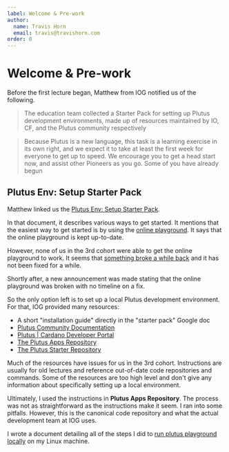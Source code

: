 ```yaml
---
label: Welcome & Pre-work
author:
  name: Travis Horn
  email: travis@travishorn.com
order: 0
---
```


# Welcome & Pre-work

Before the first lecture began, Matthew from IOG notified us of the following.

> The education team collected a Starter Pack for setting up Plutus development
> environments, made up of resources maintained by IO, CF, and the Plutus
> community respectively

> Because Plutus is a new language, this task is a learning exercise in its own
> right, and we expect it to take at least the first week for everyone to get up
> to speed. We encourage you to get a head start now, and assist other Pioneers
> as you go. Some of you have already begun

## Plutus Env: Setup Starter Pack

Matthew linked us the [Plutus Env: Setup Starter
Pack](https://docs.google.com/document/d/13112LHG9vVvNUs40oZSqZ-DF6_yFiT_SJZ2NaEmjMM4/edit?usp=sharing).

In that document, it describes various ways to get started. It mentions that the
easiest way to get started is by using the [online
playground](https://playground.plutus.iohkdev.io/). It says that the online
playground is kept up-to-date.

However, none of us in the 3rd cohort were able to get the online playground to
work. It seems that [something broke a while
back](https://github.com/input-output-hk/plutus-apps/issues/195) and it has not
been fixed for a while.

Shortly after, a new announcement was made stating that the online playground
was broken with no timeline on a fix.

So the only option left is to set up a local Plutus development environment. For
that, IOG provided many resources:

- A short "installation guide" directly in the "starter pack" Google doc
- [Plutus Community Documentation](https://docs.plutus-community.com/)
- [Plutus | Cardano Developer Portal](https://developers.cardano.org/docs/smart-contracts/plutus/)
- [The Plutus Apps Repository](https://github.com/input-output-hk/plutus-apps)
- [The Plutus Starter Repository](https://github.com/input-output-hk/plutus-starter)

Much of the resources have issues for us in the 3rd cohort. Instructions are
usually for old lectures and reference out-of-date code repositories and
commands. Some of the resources are too high level and don't give any
information about specifically setting up a local environment.

Ultimately, I used the instructions in **Plutus Apps Repository**. The process
was not as straightforward as the instructions make it seem. I ran into some
pitfalls. However, this is the canonical code repository and what the actual
development team at IOG uses.

I wrote a document detailing all of the steps I did to [run plutus playground
locally](../appendix/run-plutus-playground-locally.md) on my Linux machine.
